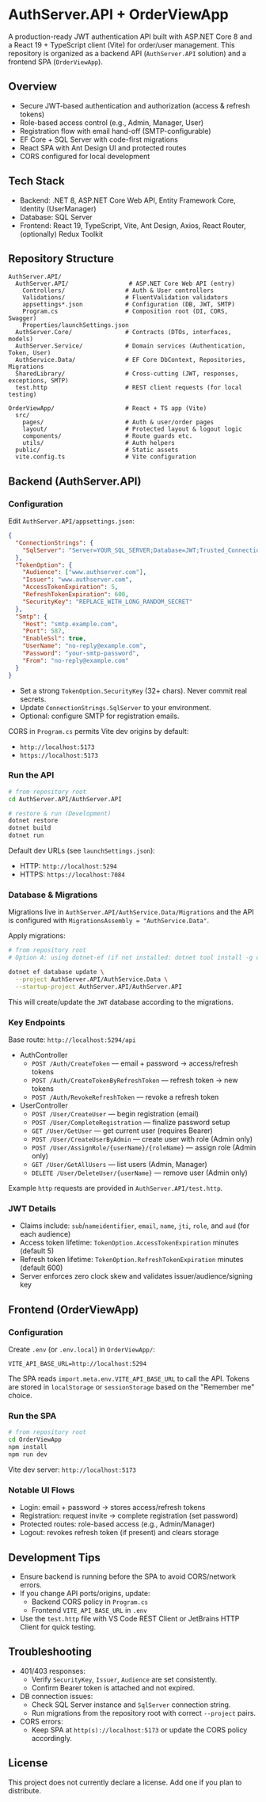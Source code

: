 # AuthServer.API + OrderViewApp

A production-ready JWT authentication API built with ASP.NET Core 8 and a React 19 + TypeScript client (Vite) for order/user management. This repository is organized as a backend API (`AuthServer.API` solution) and a frontend SPA (`OrderViewApp`).

## Overview

- Secure JWT-based authentication and authorization (access & refresh tokens)
- Role-based access control (e.g., Admin, Manager, User)
- Registration flow with email hand-off (SMTP-configurable)
- EF Core + SQL Server with code-first migrations
- React SPA with Ant Design UI and protected routes
- CORS configured for local development

## Tech Stack

- Backend: .NET 8, ASP.NET Core Web API, Entity Framework Core, Identity (UserManager)
- Database: SQL Server
- Frontend: React 19, TypeScript, Vite, Ant Design, Axios, React Router, (optionally) Redux Toolkit

## Repository Structure

```
AuthServer.API/
  AuthServer.API/                 # ASP.NET Core Web API (entry)
    Controllers/                 # Auth & User controllers
    Validations/                 # FluentValidation validators
    appsettings*.json            # Configuration (DB, JWT, SMTP)
    Program.cs                   # Composition root (DI, CORS, Swagger)
    Properties/launchSettings.json
  AuthServer.Core/               # Contracts (DTOs, interfaces, models)
  AuthServer.Service/            # Domain services (Authentication, Token, User)
  AuthService.Data/              # EF Core DbContext, Repositories, Migrations
  SharedLibrary/                 # Cross-cutting (JWT, responses, exceptions, SMTP)
  test.http                      # REST client requests (for local testing)

OrderViewApp/                    # React + TS app (Vite)
  src/
    pages/                       # Auth & user/order pages
    layout/                      # Protected layout & logout logic
    components/                  # Route guards etc.
    utils/                       # Auth helpers
  public/                        # Static assets
  vite.config.ts                 # Vite configuration
```

## Backend (AuthServer.API)

### Configuration

Edit `AuthServer.API/appsettings.json`:

```json
{
  "ConnectionStrings": {
    "SqlServer": "Server=YOUR_SQL_SERVER;Database=JWT;Trusted_Connection=True;TrustServerCertificate=True;"
  },
  "TokenOption": {
    "Audience": ["www.authserver.com"],
    "Issuer": "www.authserver.com",
    "AccessTokenExpiration": 5,
    "RefreshTokenExpiration": 600,
    "SecurityKey": "REPLACE_WITH_LONG_RANDOM_SECRET"
  },
  "Smtp": {
    "Host": "smtp.example.com",
    "Port": 587,
    "EnableSsl": true,
    "UserName": "no-reply@example.com",
    "Password": "your-smtp-password",
    "From": "no-reply@example.com"
  }
}
```

- Set a strong `TokenOption.SecurityKey` (32+ chars). Never commit real secrets.
- Update `ConnectionStrings.SqlServer` to your environment.
- Optional: configure SMTP for registration emails.

CORS in `Program.cs` permits Vite dev origins by default:

- `http://localhost:5173`
- `https://localhost:5173`

### Run the API

```bash
# from repository root
cd AuthServer.API/AuthServer.API

# restore & run (Development)
dotnet restore
dotnet build
dotnet run
```

Default dev URLs (see `launchSettings.json`):

- HTTP: `http://localhost:5294`
- HTTPS: `https://localhost:7084`

### Database & Migrations

Migrations live in `AuthServer.API/AuthService.Data/Migrations` and the API is configured with
`MigrationsAssembly = "AuthService.Data"`.

Apply migrations:

```bash
# from repository root
# Option A: using dotnet-ef (if not installed: dotnet tool install -g dotnet-ef)

dotnet ef database update \
  --project AuthServer.API/AuthService.Data \
  --startup-project AuthServer.API/AuthServer.API
```

This will create/update the `JWT` database according to the migrations.

### Key Endpoints

Base route: `http://localhost:5294/api`

- AuthController
  - `POST /Auth/CreateToken` — email + password → access/refresh tokens
  - `POST /Auth/CreateTokenByRefreshToken` — refresh token → new tokens
  - `POST /Auth/RevokeRefreshToken` — revoke a refresh token
- UserController
  - `POST /User/CreateUser` — begin registration (email)
  - `POST /User/CompleteRegistration` — finalize password setup
  - `GET /User/GetUser` — get current user (requires Bearer)
  - `POST /User/CreateUserByAdmin` — create user with role (Admin only)
  - `POST /User/AssignRole/{userName}/{roleName}` — assign role (Admin only)
  - `GET /User/GetAllUsers` — list users (Admin, Manager)
  - `DELETE /User/DeleteUser/{userName}` — remove user (Admin only)

Example `http` requests are provided in `AuthServer.API/test.http`.

### JWT Details

- Claims include: `sub`/`nameidentifier`, `email`, `name`, `jti`, `role`, and `aud` (for each audience)
- Access token lifetime: `TokenOption.AccessTokenExpiration` minutes (default 5)
- Refresh token lifetime: `TokenOption.RefreshTokenExpiration` minutes (default 600)
- Server enforces zero clock skew and validates issuer/audience/signing key

## Frontend (OrderViewApp)

### Configuration

Create `.env` (or `.env.local`) in `OrderViewApp/`:

```env
VITE_API_BASE_URL=http://localhost:5294
```

The SPA reads `import.meta.env.VITE_API_BASE_URL` to call the API.
Tokens are stored in `localStorage` or `sessionStorage` based on the "Remember me" choice.

### Run the SPA

```bash
# from repository root
cd OrderViewApp
npm install
npm run dev
```

Vite dev server: `http://localhost:5173`

### Notable UI Flows

- Login: email + password → stores access/refresh tokens
- Registration: request invite → complete registration (set password)
- Protected routes: role-based access (e.g., Admin/Manager)
- Logout: revokes refresh token (if present) and clears storage

## Development Tips

- Ensure backend is running before the SPA to avoid CORS/network errors.
- If you change API ports/origins, update:
  - Backend CORS policy in `Program.cs`
  - Frontend `VITE_API_BASE_URL` in `.env`
- Use the `test.http` file with VS Code REST Client or JetBrains HTTP Client for quick testing.

## Troubleshooting

- 401/403 responses:
  - Verify `SecurityKey`, `Issuer`, `Audience` are set consistently.
  - Confirm Bearer token is attached and not expired.
- DB connection issues:
  - Check SQL Server instance and `SqlServer` connection string.
  - Run migrations from the repository root with correct `--project` pairs.
- CORS errors:
  - Keep SPA at `http(s)://localhost:5173` or update the CORS policy accordingly.

## License

This project does not currently declare a license. Add one if you plan to distribute.
